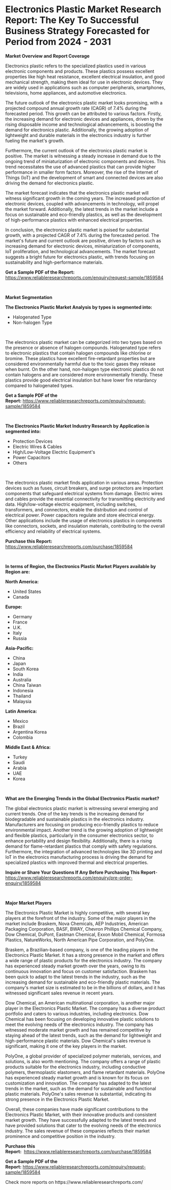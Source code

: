 <p><h1>Electronics Plastic Market Research Report: The Key To Successful Business Strategy Forecasted for Period from 2024 - 2031</h1></p><p><strong>Market Overview and Report Coverage</strong></p>
<p><p>Electronics plastic refers to the specialized plastics used in various electronic components and products. These plastics possess excellent properties like high heat resistance, excellent electrical insulation, and good mechanical strength, making them ideal for use in electronic devices. They are widely used in applications such as computer peripherals, smartphones, televisions, home appliances, and automotive electronics.</p><p>The future outlook of the electronics plastic market looks promising, with a projected compound annual growth rate (CAGR) of 7.4% during the forecasted period. This growth can be attributed to various factors. Firstly, the increasing demand for electronic devices and appliances, driven by the rising disposable income and technological advancements, is boosting the demand for electronics plastic. Additionally, the growing adoption of lightweight and durable materials in the electronics industry is further fueling the market's growth.</p><p>Furthermore, the current outlook of the electronics plastic market is positive. The market is witnessing a steady increase in demand due to the ongoing trend of miniaturization of electronic components and devices. This trend necessitates the use of advanced plastics that can provide higher performance in smaller form factors. Moreover, the rise of the Internet of Things (IoT) and the development of smart and connected devices are also driving the demand for electronics plastic.</p><p>The market forecast indicates that the electronics plastic market will witness significant growth in the coming years. The increased production of electronic devices, coupled with advancements in technology, will propel the market forward. Additionally, the latest trends in the market include a focus on sustainable and eco-friendly plastics, as well as the development of high-performance plastics with enhanced electrical properties.</p><p>In conclusion, the electronics plastic market is poised for substantial growth, with a projected CAGR of 7.4% during the forecasted period. The market's future and current outlook are positive, driven by factors such as increasing demand for electronic devices, miniaturization of components, IoT proliferation, and technological advancements. The market forecast suggests a bright future for electronics plastic, with trends focusing on sustainability and high-performance materials.</p></p>
<p><strong>Get a Sample PDF of the Report:</strong> <a href="https://www.reliableresearchreports.com/enquiry/request-sample/1859584">https://www.reliableresearchreports.com/enquiry/request-sample/1859584</a></p>
<p>&nbsp;</p>
<p><strong>Market Segmentation</strong></p>
<p><strong>The Electronics Plastic Market Analysis by types is segmented into:</strong></p>
<p><ul><li>Halogenated Type</li><li>Non-halogen Type</li></ul></p>
<p>&nbsp;</p>
<p><p>The electronics plastic market can be categorized into two types based on the presence or absence of halogen compounds. Halogenated type refers to electronic plastics that contain halogen compounds like chlorine or bromine. These plastics have excellent fire-retardant properties but are considered environmentally harmful due to the toxic gases they release when burnt. On the other hand, non-halogen type electronic plastics do not contain halogens and are considered more environmentally friendly. These plastics provide good electrical insulation but have lower fire retardancy compared to halogenated types.</p></p>
<p><strong>Get a Sample PDF of the Report:</strong>&nbsp;<a href="https://www.reliableresearchreports.com/enquiry/request-sample/1859584">https://www.reliableresearchreports.com/enquiry/request-sample/1859584</a></p>
<p>&nbsp;</p>
<p><strong>The Electronics Plastic Market Industry Research by Application is segmented into:</strong></p>
<p><ul><li>Protection Devices</li><li>Electric Wires & Cables</li><li>High/Low-Voltage Electric Equipment's</li><li>Power Capacitors</li><li>Others</li></ul></p>
<p>&nbsp;</p>
<p><p>The electronics plastic market finds application in various areas. Protection devices such as fuses, circuit breakers, and surge protectors are important components that safeguard electrical systems from damage. Electric wires and cables provide the essential connectivity for transmitting electricity and data. High/low-voltage electric equipment, including switches, transformers, and connectors, enable the distribution and control of electrical power. Power capacitors regulate and store electrical energy. Other applications include the usage of electronics plastics in components like connectors, sockets, and insulation materials, contributing to the overall efficiency and reliability of electrical systems.</p></p>
<p><strong>Purchase this Report:</strong>&nbsp; <a href="https://www.reliableresearchreports.com/purchase/1859584">https://www.reliableresearchreports.com/purchase/1859584</a></p>
<p>&nbsp;</p>
<p><strong>In terms of Region, the Electronics Plastic Market Players available by Region are:</strong></p>
<p>
    <p> <strong> North America: </strong>
        <ul>
            <li>United States</li>
            <li>Canada</li>
        </ul>
        </p> 
    <p> <strong> Europe: </strong>
        <ul>
            <li>Germany</li>
            <li>France</li>
            <li>U.K.</li>
            <li>Italy</li>
            <li>Russia</li>
        </ul>
        </p> 
    <p> <strong> Asia-Pacific: </strong>
        <ul>
            <li>China</li>
            <li>Japan</li>
            <li>South Korea</li>
            <li>India</li>
            <li>Australia</li>
            <li>China Taiwan</li>
            <li>Indonesia</li>
            <li>Thailand</li>
            <li>Malaysia</li>
        </ul>
        </p> 
    <p> <strong> Latin America: </strong>
        <ul>
            <li>Mexico</li>
            <li>Brazil</li>
            <li>Argentina Korea</li>
            <li>Colombia</li>
        </ul>
        </p> 
    <p> <strong> Middle East & Africa: </strong>
        <ul>
            <li>Turkey</li>
            <li>Saudi</li>
            <li>Arabia</li>
            <li>UAE</li>
            <li>Korea</li>
        </ul>
    </p>
    </p>
<p>&nbsp;</p>
<p><strong>What are the Emerging Trends in the Global Electronics Plastic market?</strong></p>
<p><p>The global electronics plastic market is witnessing several emerging and current trends. One of the key trends is the increasing demand for biodegradable and sustainable plastics in the electronics industry. Manufacturers are focusing on producing eco-friendly plastics to reduce environmental impact. Another trend is the growing adoption of lightweight and flexible plastics, particularly in the consumer electronics sector, to enhance portability and design flexibility. Additionally, there is a rising demand for flame-retardant plastics that comply with safety regulations. Furthermore, the integration of advanced technologies like 3D printing and IoT in the electronics manufacturing process is driving the demand for specialized plastics with improved thermal and electrical properties.</p></p>
<p><strong>Inquire or Share Your Questions If Any Before Purchasing This Report</strong>- <a href="https://www.reliableresearchreports.com/enquiry/pre-order-enquiry/1859584">https://www.reliableresearchreports.com/enquiry/pre-order-enquiry/1859584</a></p>
<p>&nbsp;</p>
<p><strong>Major Market Players</strong></p>
<p><p>The Electronics Plastic Market is highly competitive, with several key players at the forefront of the industry. Some of the major players in the market include Braskem, Nova Chemicals, AEP Industries, American Packaging Corporation, BASF, BWAY, Chevron Phillips Chemical Company, Dow Chemical, DuPont, Eastman Chemical, Exxon Mobil Chemical, Formosa Plastics, NatureWorks, North American Pipe Corporation, and PolyOne. </p><p>Braskem, a Brazilian-based company, is one of the leading players in the Electronics Plastic Market. It has a strong presence in the market and offers a wide range of plastic products for the electronics industry. The company has experienced steady market growth over the years, owing to its continuous innovation and focus on customer satisfaction. Braskem has been quick to adapt to the latest trends in the industry, such as the increasing demand for sustainable and eco-friendly plastic materials. The company's market size is estimated to be in the billions of dollars, and it has witnessed significant sales revenue in recent years.</p><p>Dow Chemical, an American multinational corporation, is another major player in the Electronics Plastic Market. The company has a diverse product portfolio and caters to various industries, including electronics. Dow Chemical has been focusing on developing innovative plastic solutions to meet the evolving needs of the electronics industry. The company has witnessed moderate market growth and has remained competitive by staying ahead of the latest trends, such as the demand for lightweight and high-performance plastic materials. Dow Chemical's sales revenue is significant, making it one of the key players in the market.</p><p>PolyOne, a global provider of specialized polymer materials, services, and solutions, is also worth mentioning. The company offers a range of plastic products suitable for the electronics industry, including conductive polymers, thermoplastic elastomers, and flame retardant materials. PolyOne has experienced steady market growth and is known for its focus on customization and innovation. The company has adapted to the latest trends in the market, such as the demand for sustainable and functional plastic materials. PolyOne's sales revenue is substantial, indicating its strong presence in the Electronics Plastic Market.</p><p>Overall, these companies have made significant contributions to the Electronics Plastic Market, with their innovative products and consistent market growth. They have successfully adapted to the latest trends and have provided solutions that cater to the evolving needs of the electronics industry. The sales revenue of these companies reflects their market prominence and competitive position in the industry.</p></p>
<p><strong>Purchase this Report:</strong>&nbsp;&nbsp;<a href="https://www.reliableresearchreports.com/purchase/1859584">https://www.reliableresearchreports.com/purchase/1859584</a></p>
<p></p>
<p><strong>Get a Sample PDF of the Report:</strong>&nbsp;<a href="https://www.reliableresearchreports.com/enquiry/request-sample/1859584">https://www.reliableresearchreports.com/enquiry/request-sample/1859584</a></p>
<p>Check more reports on https://www.reliableresearchreports.com/</p>